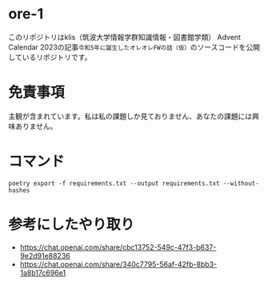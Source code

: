 # ore-1

このリポジトリはklis（筑波大学情報学群知識情報・図書館学類） Advent Calendar 2023の記事`令和5年に誕生したオレオレFWの話（仮）`のソースコードを公開しているリポジトリです。

# 免責事項

主観が含まれています。私は私の課題しか見ておりません、あなたの課題には興味ありません。


# コマンド

```
poetry export -f requirements.txt --output requirements.txt --without-hashes
```

# 参考にしたやり取り

- https://chat.openai.com/share/cbc13752-549c-47f3-b637-9e2d91e88236
- https://chat.openai.com/share/340c7795-56af-42fb-8bb3-1a8b17c696e1
